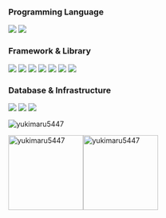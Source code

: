 <h3 align="left">Programming Language</h3>

<p align="left">
 <img src="https://img.shields.io/badge/TypeScript-4169e1?style=flat-square&logo=typescript&logoColor=white">
 <img src="https://img.shields.io/badge/Javascript-ffd700?style=flat-square&logo=javascript&logoColor=white">
</p>

<h3 align="left">Framework & Library</h3>

<p align="left">
 <img src="https://img.shields.io/badge/React-61DAFB?style=flat-square&logo=React&logoColor=white">
 <img src="https://img.shields.io/badge/Redux-764ABC?style=flat-square&logo=Redux&logoColor=white">
 <img src="https://img.shields.io/badge/Next-000000?style=flat-square&logo=Next.js&logoColor=white">
 <img src="https://img.shields.io/badge/Nest-E0234E?style=flat-square&logo=NestJS&logoColor=white">
 <img src="https://img.shields.io/badge/TailwindCSS-00bfff?style=flat-square&logo=tailwindcss&logoColor=white">
 <img src="https://img.shields.io/badge/MUI-0000cd?style=flat-square&logo=mui&logoColor=white">
 <img src="https://img.shields.io/badge/ChakraUI-20b2aa?style=flat-square&logo=chakraui&logoColor=white">
</p>

<h3 align="left">Database & Infrastructure</h3>

<p align="left">
 <img src="https://img.shields.io/badge/PostgreSQL-4169E1?style=flat-square&logo=PostgreSQL&logoColor=white">
  <img src="https://img.shields.io/badge/MongoDB-47A248?style=flat-square&logo=MongoDB&logoColor=white">
   <img src="https://img.shields.io/badge/Docker-2496ED?style=flat-square&logo=Docker&logoColor=white">
</p>

<img src="https://komarev.com/ghpvc/?username=yukimaru5447&label=Profile%20views&color=0e75b6&style=flat" alt="yukimaru5447" />
<p align="left">
<img src="https://github-readme-stats.vercel.app/api/top-langs?username=yukimaru5447&show_icons=true&locale=en&layout=compact" height="150px"  alt="yukimaru5447" /><img src="https://github-readme-stats.vercel.app/api?username=yukimaru5447&show_icons=true&locale=en" height="150px" alt="yukimaru5447" />
</p>
